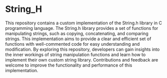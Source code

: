 # String_H

This repository contains a custom implementation of the String.h library in C programming language. The String.h library provides a set of functions for manipulating strings, such as copying, concatenating, and comparing strings. This implementation aims to provide a clear and efficient set of functions with well-commented code for easy understanding and modification. By exploring this repository, developers can gain insights into the inner workings of string manipulation functions and learn how to implement their own custom string library. Contributions and feedback are welcome to improve the functionality and performance of this implementation.
